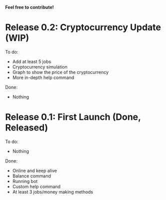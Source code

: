 **Feel free to contribute!**

# Release 0.2: Cryptocurrency Update (WIP)

To do:
- Add at least 5 jobs
- Cryptocurrency simulation
- Graph to show the price of the cryptocurrency
- More in-depth help command

Done:
- Nothing

# Release 0.1: First Launch (Done, Released)

To do:
- Nothing

Done:
- Online and keep alive
- Balance command
- Running bot
- Custom help command
- At least 3 jobs/money making methods